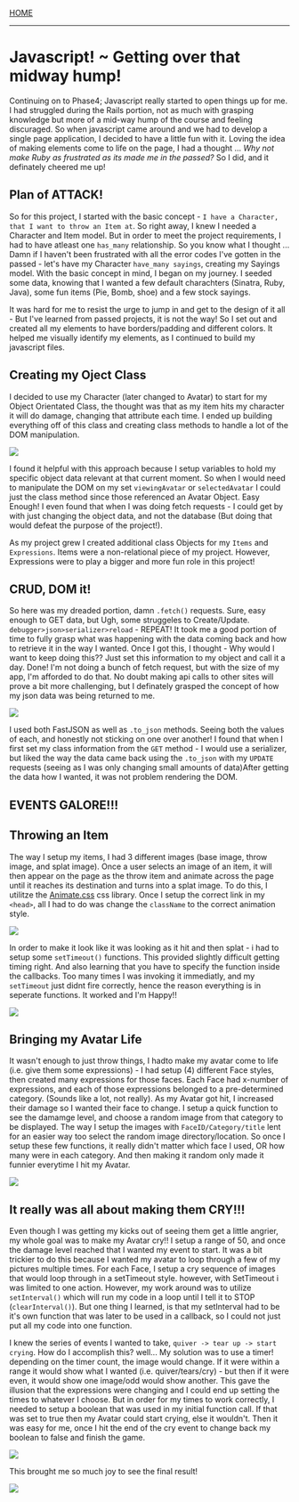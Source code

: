 [HOME](../README.md)

---

# Javascript! ~ Getting over that midway hump!

Continuing on to Phase4; Javascript really started to open things up for me.  I had struggled during the Rails portion, not as much with grasping knowledge but more of a mid-way hump of the course and feeling discuraged.  So when javascript came around and we had to develop a single page application, I decided to have a little fun with it.  Loving the idea of making elements come to life on the page, I had a thought ... *Why not make Ruby as frustrated as its made me in the passed?*  So I did, and it definately cheered me up! 

## Plan of ATTACK!

So for this project, I started with the basic concept - `I have a Character, that I want to throw an Item at`.  So right away, I knew I needed a Character and Item model.  But in order to meet the project requirements, I had to have atleast one `has_many` relationship.  So you know what I thought ... Damn if I haven't been frustrated with all the error codes I've gotten in the passed - let's have my Character `have_many sayings`, creating my Sayings model.  With the basic concept in mind, I began on my journey.  I seeded some data, knowing that I wanted a few default charachters (Sinatra, Ruby, Java), some fun items (Pie, Bomb, shoe) and a few stock sayings.

It was hard for me to resist the urge to jump in and get to the design of it all - But I've learned from passed projects, it is not the way!  So I set out and created all my elements to have borders/padding and different colors.  It helped me visually identify my elements, as I continued to build my javascript files.

## Creating my Oject Class

I decided to use my Character (later changed to Avatar) to start for my Object Orientated Class, the thought was that as my item hits my character it will do damage, changing that attribute each time. I ended up building everything off of this class and creating class methods to handle a lot of the DOM manipulation.

<img src=".img/../../img/avatar_class.png">

I found it helpful with this approach because I setup variables to hold my specific object data relevant at that current moment.  So when I would need to manipulate the DOM on my set `viewingAvatar` or `selectedAvatar` I could just the class method since those referenced an Avatar Object. Easy Enough!  I even found that when I was doing fetch requests - I could get by with just changing the object data, and not the database (But doing that would defeat the purpose of the project!).

As my project grew I created additional class Objects for my `Items` and `Expressions`.   Items were a non-relational piece of my project.  However, Expressions were to play a bigger and more fun role in this project!

## CRUD, DOM it!

So here was my dreaded portion, damn `.fetch()` requests. Sure, easy enough to GET data, but Ugh, some struggeles to Create/Update.  `debugger>json>serializer>reload` - REPEAT! It took me a good portion of time to fully grasp what was happening with the data coming back and how to retrieve it in the way I wanted.  Once I got this, I thought - Why would I want to keep doing this?? Just set this information to my object and call it a day.  Done!  I'm not doing a bunch of fetch request, but with the size of my app, I'm afforded to do that.  No doubt making api calls to other sites will prove a bit more challenging, but I definately grasped the concept of how my json data was being returned to me.

<img src=".img/../../img/fetch.png">

I used both FastJSON as well as `.to_json` methods.  Seeing both the values of each, and honestly not sticking on one over another!  I found that when I first set my class information from the `GET` method - I would use a serializer, but liked the way the data came back using the `.to_json` with my `UPDATE` requests (seeing as I was only changing small amounts of data)After getting the data how I wanted, it was not problem rendering the DOM.

## EVENTS GALORE!!!

## Throwing an Item

The way I setup my items, I had 3 different images (base image, throw image, and splat image).  Once a user selects an image of an item, it will then appear on the page as the throw item and animate across the page until it reaches its destination and turns into a splat image.  To do this, I utilitze the [Animate.css](https://animate.style/) css library.  Once I setup the correct link in my `<head>`, all I had to do was change the `className` to the correct animation style.

<img src=".img/../../img/throw_item.png">

In order to make it look like it was looking as it hit and then splat - i had to setup some `setTimeout()` functions.  This provided slightly difficult getting timing right.  And also learning that you have to specify the function inside the callbacks.  Too many times I was invoking it immediatly, and my `setTimeout` just didnt fire correctly, hence the reason everything is in seperate functions.  It worked and I'm Happy!!

<img src="./../vids/hitting_frankie.gif">


## Bringing my Avatar Life

It wasn't enough to just throw things, I hadto make my avatar come to life (i.e. give them some expressions) - I had setup (4) different Face styles, then created many expressions for those faces.  Each Face had x-number of expressions, and each of those expressions belonged to a pre-determined category. (Sounds like a lot, not really).  As my Avatar got hit, I increased their damage so I wanted their face to change.  I setup a quick function to see the damamge level, and choose a random image from that category to be displayed.  The way I setup the images with `FaceID/Category/title` lent for an easier way too select the random image directory/location.  So once I setup these few functions, it really didn't matter which face I used, OR how many were in each category.  And then making it random only made it funnier everytime I hit my Avatar.

<img src="./../img/expressions.png">

## It really was all about making them CRY!!!

Even though I was getting my kicks out of seeing them get a little angrier, my whole goal was to make my Avatar cry!! I setup a range of 50, and once the damage level reached that I wanted my event to start.  It was a bit trickier to do this because I wanted my avatar to loop through a few of my pictures multiple times.  For each Face, I setup a cry sequence of images that would loop through in a setTimeout style.  however, with SetTimeout i was limited to one action.  However, my work around was to utilize `setInterval()` which will run my code in a loop until I tell it to STOP (`clearInterval()`).  But one thing I learned, is that my setInterval had to be it's own function that was later to be used in a callback, so I could not just put all my code into one function.

I knew the series of events I wanted to take, `quiver -> tear up -> start crying`.  How do I accomplish this? well... My solution was to use a timer! depending on the timer count, the image would change.  If it were within a range it would show what I wanted (i.e. quiver/tears/cry) - but then if it were even, it would show one image/odd would show another.  This gave the illusion that the expressions were changing and I could end up setting the times to whatever I choose.  But in order for my times to work correctly, I needed to setup a boolean that was used in my initial function call.  If that was set to true then my Avatar could start crying, else it wouldn't.  Then it was easy for me, once I hit the end of the cry event to change back my boolean to false and finish the game.  

<img src="./../img/crying.png">

This brought me so much joy to see the final result!

<img src="./../vids/frankie_crying.gif">
